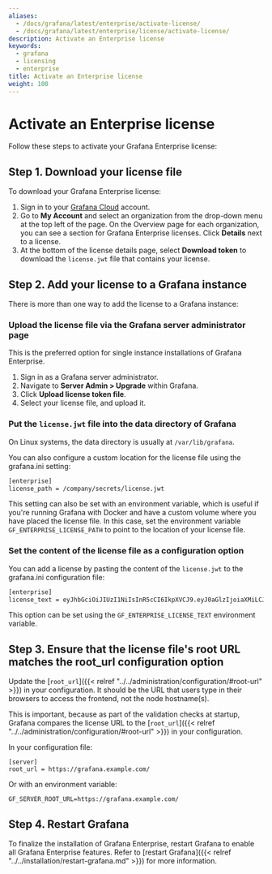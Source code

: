```yaml
---
aliases:
  - /docs/grafana/latest/enterprise/activate-license/
  - /docs/grafana/latest/enterprise/license/activate-license/
description: Activate an Enterprise license
keywords:
  - grafana
  - licensing
  - enterprise
title: Activate an Enterprise license
weight: 100
---
```


# Activate an Enterprise license

Follow these steps to activate your Grafana Enterprise license:

## Step 1. Download your license file

To download your Grafana Enterprise license:

1. Sign in to your [Grafana Cloud](https://grafana.com) account.
1. Go to **My Account** and select an organization from the drop-down menu at the top left of the page. On the Overview page for each organization, you can see a section for Grafana Enterprise licenses. Click **Details** next to a license.
1. At the bottom of the license details page, select **Download token** to download the `license.jwt` file that contains your license.

## Step 2. Add your license to a Grafana instance

There is more than one way to add the license to a Grafana instance:

### Upload the license file via the Grafana server administrator page

This is the preferred option for single instance installations of Grafana Enterprise.

1. Sign in as a Grafana server administrator.
1. Navigate to **Server Admin > Upgrade** within Grafana.
1. Click **Upload license token file**.
1. Select your license file, and upload it.

### Put the `license.jwt` file into the data directory of Grafana

On Linux systems, the data directory is usually at `/var/lib/grafana`.

You can also configure a custom location for the license file using the grafana.ini setting:

```bash
[enterprise]
license_path = /company/secrets/license.jwt
```

This setting can also be set with an environment variable, which is useful if you're running Grafana with Docker and have a custom volume where you have placed the license file. In this case, set the environment variable `GF_ENTERPRISE_LICENSE_PATH` to point to the location of your license file.

### Set the content of the license file as a configuration option

You can add a license by pasting the content of the `license.jwt`
to the grafana.ini configuration file:

```bash
[enterprise]
license_text = eyJhbGciOiJIUzI1NiIsInR5cCI6IkpXVCJ9.eyJ0aGlzIjoiaXMiLCJub3QiOiJhIiwidmFsaWQiOiJsaWNlbnNlIn0.bxDzxIoJlYMwiEYKYT_l2s42z0Y30tY-6KKoyz9RuLE
```

This option can be set using the `GF_ENTERPRISE_LICENSE_TEXT`
environment variable.

## Step 3. Ensure that the license file's root URL matches the root_url configuration option

Update the [`root_url`]({{< relref "../../administration/configuration/#root-url" >}}) in your configuration. It should be the URL that users type in their browsers to access the frontend, not the node hostname(s).

This is important, because as part of the validation checks at startup, Grafana compares the license URL to the [`root_url`]({{< relref "../../administration/configuration/#root-url" >}}) in your configuration.

In your configuration file:

```
[server]
root_url = https://grafana.example.com/
```

Or with an environment variable:

```
GF_SERVER_ROOT_URL=https://grafana.example.com/
```

## Step 4. Restart Grafana

To finalize the installation of Grafana Enterprise, restart Grafana to enable all Grafana Enterprise features. Refer to [restart Grafana]({{< relref "../../installation/restart-grafana.md" >}}) for more information.

